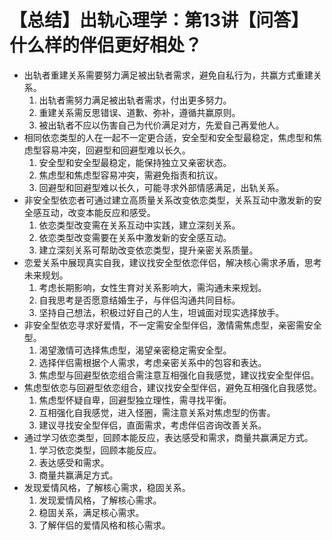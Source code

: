 # 【总结】出轨心理学：第13讲【问答】什么样的伴侣更好相处？

-   出轨者重建关系需要努力满足被出轨者需求，避免自私行为，共赢方式重建关系。
    1.  出轨者需努力满足被出轨者需求，付出更多努力。
    2.  重建关系需反思错误、道歉、弥补，遵循共赢原则。
    3.  被出轨者不应以伤害自己为代价满足对方，先爱自己再爱他人。
-   相同依恋类型的人在一起不一定更合适，安全型和安全型最稳定，焦虑型和焦虑型容易冲突，回避型和回避型难以长久。
    1.  安全型和安全型最稳定，能保持独立又亲密状态。
    2.  焦虑型和焦虑型容易冲突，需避免指责和抗议。
    3.  回避型和回避型难以长久，可能寻求外部情感满足，出轨关系。
-   非安全型依恋者可通过建立高质量关系改变依恋类型，关系互动中激发新的安全感互动，改变本能反应和感受。
    1.  依恋类型改变需在关系互动中实践，建立深刻关系。
    2.  依恋类型改变需要在关系中激发新的安全感互动。
    3.  建立深刻关系可帮助改变依恋类型，提升亲密关系质量。
-   恋爱关系中展现真实自我，建议找安全型依恋伴侣，解决核心需求矛盾，思考未来规划。
    1.  考虑长期影响，女性生育对关系影响大，需沟通未来规划。
    2.  自我思考是否愿意结婚生子，与伴侣沟通共同目标。
    3.  坚持自己想法，积极过好自己的人生，坦诚面对现实选择放手。
-   非安全型依恋寻求好爱情，不一定需安全型伴侣，激情需焦虑型，亲密需安全型。
    1.  渴望激情可选择焦虑型，渴望亲密稳定需安全型。
    2.  选择伴侣需根据个人需求，考虑亲密关系中的包容和表达。
    3.  焦虑型与回避型依恋组合需注意互相强化自我感觉，建议找安全型伴侣。
-   焦虑型依恋与回避型依恋组合，建议找安全型伴侣，避免互相强化自我感觉。
    1.  焦虑型怀疑自卑，回避型独立理性，需寻找平衡。
    2.  互相强化自我感觉，进入怪圈，需注意关系对焦虑型的伤害。
    3.  建议寻找安全型伴侣，直面需求，考虑伴侣咨询改善关系。
-   通过学习依恋类型，回顾本能反应，表达感受和需求，商量共赢满足方式。
    1.  学习依恋类型，回顾本能反应。
    2.  表达感受和需求。
    3.  商量共赢满足方式。
-   发现爱情风格，了解核心需求，稳固关系。
    1.  发现爱情风格，了解核心需求。
    2.  稳固关系，满足核心需求。
    3.  了解伴侣的爱情风格和核心需求。